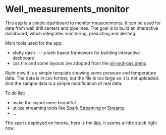 # Well_measurements_monitor
This app is a simple dashboard to monitor measurements. It can be used for data from well drill centers and pipelines.
The goal is to build an interactive dashboard, which integrates monitoring, predicting and alerting.  

Main tools used for the app:
* plotly dash --- a web based framework for building interactive dashboard
* css file and some layouts are adopted from the [oil-and-gas demo](https://github.com/plotly/dash-oil-and-gas-demo)

Right now it is a simple template showing some pressure and temperature data. 
The data is in csv format, but the file is too large so it is not uploaded. And the sample data is a simple modification of real data. 

To do list:
* make the layout more beautiful
* utilize streaming tools like [Spark Streaming](https://spark.apache.org/streaming/) or [Streamz](https://github.com/mrocklin/streamz)
* ...

The app is deployed on heroku, here is the [link](https://well-measurements-monitor-app.herokuapp.com/). It seems a little stuck right now. 
